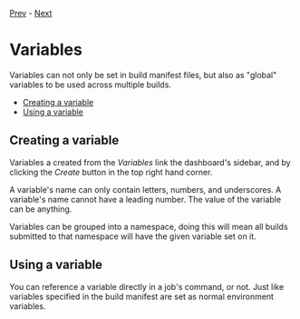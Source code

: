 [Prev](/user/keys) - [Next](/api)

# Variables

Variables can not only be set in build manifest files, but also as "global"
variables to be used across multiple builds.

* [Creating a variable](#creating-a-variable)
* [Using a variable](#using-a-variable)

## Creating a variable

Variables a created from the *Variables* link the dashboard's sidebar, and by
clicking the *Create* button in the top right hand corner.

A variable's name can only contain letters, numbers, and underscores. A
variable's name cannot have a leading number. The value of the variable
can be anything.

Variables can be grouped into a namespace, doing this will mean all builds
submitted to that namespace will have the given variable set on it.

## Using a variable

You can reference a variable directly in a job's command, or not. Just like
variables specified in the build manifest are set as normal environment
variables.
